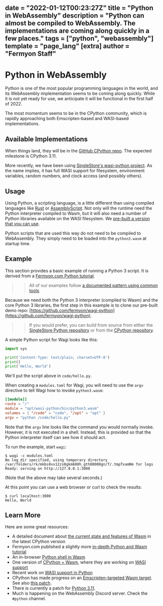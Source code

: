 date = "2022-01-12T00:23:27Z"
title = "Python in WebAssembly"
description = "Python can almost be compiled to WebAssembly. The implementations are coming along quickly in a few places."
tags = ["python", "webassembly"]
template = "page_lang"
[extra]
author = "Fermyon Staff"
---
# Python in WebAssembly

Python is one of the most popular programming languages in the world, and its WebAssembly implementation seems to be coming along quickly.
While it is not yet ready for use, we anticipate it will be functional in the first half of 2022.

The most momentum seems to be in the CPython community, which is rapidly approaching both Emscripten-based and WASI-based implementations.


## Available Implementations

When things land, they will be in the [GitHub CPython repo](https://github.com/python/cpython). The expected milestone is CPython 3.11.

More recently, we have been using [SingleStore's wasi-python project](https://github.com/singlestore-labs/python-wasi). As the name implies, it has full WASI support for filesystem, environment variables, random numbers, and clock access (and possibly others).

## Usage

Using Python, a scripting language, is a little different than using compiled languages like [Rust](/wasm-languages/rust) or [AssemblyScript](/wasm-languages/assemblyscript). Not only will the runtime need the Python interpreter compiled to Wasm, but it will also need a number of Python libraries available on the WASI filesystem. We [pre-built a version that you can use](https://github.com/fermyon/wagi-python).

Python scripts that are used this way do not need to be compiled to WebAssembly. They simply need to be loaded into the `python3.wasm` at startup time.

## Example

This section provides a basic example of running a Python 3 script. It is derived from a [Fermyon.com Python tutorial](https://www.fermyon.com/blog/python-wagi).

>> All of our examples follow [a documented pattern using common tools](/wasm-languages/about-examples).

Because we need both the Python 3 interpreter (compiled to Wasm) and the core Python 3 libraries, the first step in this example is to clone our pre-built demo repo: [https://github.com/fermyon/wagi-python](https://github.com/fermyon/wagi-python).

>> If you would prefer, you can build from source from either the [SingleStore Python repository](https://github.com/singlestore-labs/python-wasi) or from the [CPython repository](https://github.com/python/cpython).

A simple Python script for Wagi looks like this:

```python
import sys

print('Content-Type: text/plain; charset=UTF-8')
print()
print('Hello, World')
```

We'll put the script above in `code/hello.py`.

When creating a `modules.toml` for Wagi, you will need to use the `argv` directive to tell Wagi how to invoke `python3.wasm`:

```toml
[[module]]
route = "/"
module = "opt/wasi-python/bin/python3.wasm"
volumes = { "/code" = "code", "/opt" = "opt" }
argv = "python /code/hello.py"
```

Note that the `argv` line looks like the command you would normally invoke. However, it is not executed in a shell. Instead, this is provided so that the Python interpreter itself can see how it should act.

To run the example, start `wagi`:

```console
$ wagi -c modules.toml
No log_dir specified, using temporary directory /var/folders/rk/mkbs8vx12zs0gkm680h_gth00000gn/T/.tmpTxamNm for logs
Ready: serving on http://127.0.0.1:3000
```

(Note that the above may take several seconds.)

At this point you can use a web browser or curl to check the results:

```console
$ curl localhost:3000                                       
Hello, World
```

## Learn More

Here are some great resources:

- A detailed document about  [the current state and features of Wasm](https://pythondev.readthedocs.io/wasm.html) in the latest CPython version
- Fermyon.com published a slightly more [in-depth Python and Wasm tutorial](https://www.fermyon.com/blog/python-wagi)
- An in-browser [Python shell in Wasm](https://github.com/ethanhs/python-wasm)
- One version of [CPython + Wasm](https://github.com/ethanhs/python-wasm), where they are working on [WASI support](https://github.com/ethanhs/python-wasm/issues/18)
- Recent work on [WASI support in Python](https://bugs.python.org/issue46315)
- CPython has made progress on an [Emscripten-targeted Wasm target](https://bugs.python.org/issue40280). See also [this patch](https://github.com/python/cpython/pull/30495).
- There is currently a patch for [Python 3.11](https://bugs.python.org/issue46315).
- Much is happening on the WebAssembly Discord server. Check the `#python` channel.
